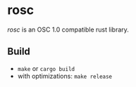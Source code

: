 # rosc

*rosc* is an OSC 1.0 compatible rust library.

## Build

- `make` or `cargo build`
- with optimizations: `make release`

